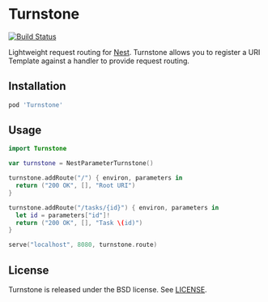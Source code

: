 # Turnstone

[![Build Status](http://img.shields.io/travis/kylef/Turnstone/master.svg?style=flat)](https://travis-ci.org/kylef/Turnstone)

Lightweight request routing for [Nest](https://github.com/nestproject/Nest).
Turnstone allows you to register a URI Template against a handler to provide
request routing.

## Installation

```ruby
pod 'Turnstone'
```

## Usage

```swift
import Turnstone

var turnstone = NestParameterTurnstone()

turnstone.addRoute("/") { environ, parameters in
  return ("200 OK", [], "Root URI")
}

turnstone.addRoute("/tasks/{id}") { environ, parameters in
  let id = parameters["id"]!
  return ("200 OK", [], "Task \(id)")
}

serve("localhost", 8080, turnstone.route)
```

## License

Turnstone is released under the BSD license. See [LICENSE](LICENSE).

